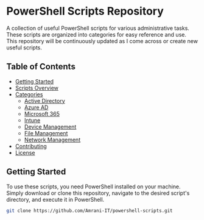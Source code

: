 # PowerShell Scripts Repository

A collection of useful PowerShell scripts for various administrative tasks. These scripts are organized into categories for easy reference and use. This repository will be continuously updated as I come across or create new useful scripts.

## Table of Contents
- [Getting Started](#getting-started)
- [Scripts Overview](#scripts-overview)
- [Categories](#categories)
  - [Active Directory](#active-directory)
  - [Azure AD](#azure-ad)
  - [Microsoft 365](#microsoft-365)
  - [Intune](#intune)
  - [Device Management](#device-management)
  - [File Management](#file-management)
  - [Network Management](#network-management)
- [Contributing](#contributing)
- [License](#license)

## Getting Started

To use these scripts, you need PowerShell installed on your machine. Simply download or clone this repository, navigate to the desired script's directory, and execute it in PowerShell.

```bash
git clone https://github.com/Amrani-IT/powershell-scripts.git
